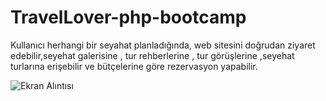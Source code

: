 # TravelLover-php-bootcamp
Kullanıcı herhangi bir seyahat planladığında, web sitesini doğrudan ziyaret edebilir,seyehat galerisine , tur rehberlerine , tur görüşlerine ,seyehat turlarına erişebilir ve 
bütçelerine göre rezervasyon yapabilir.

![Ekran Alıntısı](https://user-images.githubusercontent.com/53494300/112768879-d7496300-9026-11eb-8b47-1661d79aecd5.JPG)
